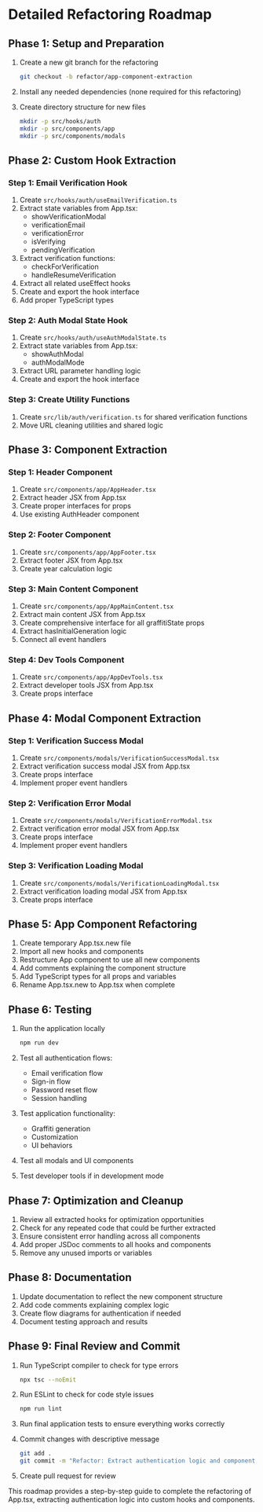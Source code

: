 
# Detailed Refactoring Roadmap

## Phase 1: Setup and Preparation

1. Create a new git branch for the refactoring
   ```bash
   git checkout -b refactor/app-component-extraction
   ```

2. Install any needed dependencies (none required for this refactoring)

3. Create directory structure for new files
   ```bash
   mkdir -p src/hooks/auth
   mkdir -p src/components/app
   mkdir -p src/components/modals
   ```

## Phase 2: Custom Hook Extraction

### Step 1: Email Verification Hook
1. Create `src/hooks/auth/useEmailVerification.ts`
2. Extract state variables from App.tsx:
   - showVerificationModal
   - verificationEmail
   - verificationError
   - isVerifying
   - pendingVerification
3. Extract verification functions:
   - checkForVerification
   - handleResumeVerification
4. Extract all related useEffect hooks
5. Create and export the hook interface
6. Add proper TypeScript types

### Step 2: Auth Modal State Hook
1. Create `src/hooks/auth/useAuthModalState.ts`
2. Extract state variables from App.tsx:
   - showAuthModal
   - authModalMode
3. Extract URL parameter handling logic
4. Create and export the hook interface

### Step 3: Create Utility Functions
1. Create `src/lib/auth/verification.ts` for shared verification functions
2. Move URL cleaning utilities and shared logic

## Phase 3: Component Extraction

### Step 1: Header Component
1. Create `src/components/app/AppHeader.tsx`
2. Extract header JSX from App.tsx
3. Create proper interfaces for props
4. Use existing AuthHeader component

### Step 2: Footer Component
1. Create `src/components/app/AppFooter.tsx`
2. Extract footer JSX from App.tsx
3. Create year calculation logic

### Step 3: Main Content Component
1. Create `src/components/app/AppMainContent.tsx`
2. Extract main content JSX from App.tsx
3. Create comprehensive interface for all graffitiState props
4. Extract hasInitialGeneration logic
5. Connect all event handlers

### Step 4: Dev Tools Component
1. Create `src/components/app/AppDevTools.tsx`
2. Extract developer tools JSX from App.tsx
3. Create props interface

## Phase 4: Modal Component Extraction

### Step 1: Verification Success Modal
1. Create `src/components/modals/VerificationSuccessModal.tsx`
2. Extract verification success modal JSX from App.tsx
3. Create props interface
4. Implement proper event handlers

### Step 2: Verification Error Modal
1. Create `src/components/modals/VerificationErrorModal.tsx`
2. Extract verification error modal JSX from App.tsx
3. Create props interface
4. Implement proper event handlers

### Step 3: Verification Loading Modal
1. Create `src/components/modals/VerificationLoadingModal.tsx`
2. Extract verification loading modal JSX from App.tsx
3. Create props interface

## Phase 5: App Component Refactoring

1. Create temporary App.tsx.new file
2. Import all new hooks and components
3. Restructure App component to use all new components
4. Add comments explaining the component structure
5. Add TypeScript types for all props and variables
6. Rename App.tsx.new to App.tsx when complete

## Phase 6: Testing

1. Run the application locally
   ```bash
   npm run dev
   ```

2. Test all authentication flows:
   - Email verification flow
   - Sign-in flow
   - Password reset flow
   - Session handling

3. Test application functionality:
   - Graffiti generation
   - Customization
   - UI behaviors

4. Test all modals and UI components

5. Test developer tools if in development mode

## Phase 7: Optimization and Cleanup

1. Review all extracted hooks for optimization opportunities
2. Check for any repeated code that could be further extracted
3. Ensure consistent error handling across all components
4. Add proper JSDoc comments to all hooks and components
5. Remove any unused imports or variables

## Phase 8: Documentation

1. Update documentation to reflect the new component structure
2. Add code comments explaining complex logic
3. Create flow diagrams for authentication if needed
4. Document testing approach and results

## Phase 9: Final Review and Commit

1. Run TypeScript compiler to check for type errors
   ```bash
   npx tsc --noEmit
   ```

2. Run ESLint to check for code style issues
   ```bash
   npm run lint
   ```

3. Run final application tests to ensure everything works correctly

4. Commit changes with descriptive message
   ```bash
   git add .
   git commit -m "Refactor: Extract authentication logic and components from App.tsx"
   ```

5. Create pull request for review

This roadmap provides a step-by-step guide to complete the refactoring of App.tsx, extracting authentication logic into custom hooks and components.

